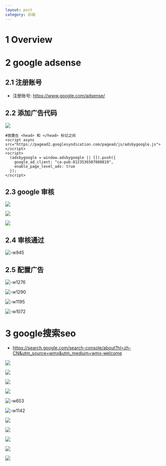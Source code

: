 ```yaml
---
layout: post
category: 后端
---
```


# 1 Overview
# 2 google adsense
## 2.1 注册账号
- 注册账号: https://www.google.com/adsense/
## 2.2 添加广告代码
![](/assets/img//15681069424464.jpg)



```
#放置在 <head> 和 </head> 标记之间
<script async src="https://pagead2.googlesyndication.com/pagead/js/adsbygoogle.js"></script>
<script>
  (adsbygoogle = window.adsbygoogle || []).push({
    google_ad_client: "ca-pub-8123536507880819",
    enable_page_level_ads: true
  });
</script>
```
## 2.3 google 审核
![](/assets/img//15681071909301.jpg)

![](/assets/img//15681072415682.jpg)

![](/assets/img//15681072836653.jpg)



## 2.4 审核通过
![-w945](/assets/img//15687007679456.jpg)
## 2.5 配置广告
![-w1276](/assets/img//15687008293233.jpg)

![-w1290](/assets/img//15687008869703.jpg)

![-w1195](/assets/img//15687008989503.jpg)

![-w1072](/assets/img//15687010644176.jpg)


# 3 google搜索seo
- https://search.google.com/search-console/about?hl=zh-CN&utm_source=wmx&utm_medium=wmx-welcome

![](/assets/img//15681702121212.jpg)

![](/assets/img//15681702325426.jpg)

![](/assets/img//15681702665525.jpg)

![](/assets/img//15681703295125.jpg)

![-w653](/assets/img//15681707561834.jpg)

![-w1142](/assets/img//15681707800011.jpg)

![](/assets/img//15681709037523.jpg)

![](/assets/img//15681709305211.jpg)

![](/assets/img//15681712834340.jpg)

![](/assets/img//15681710926705.jpg)

![](/assets/img//15681713422704.jpg)
